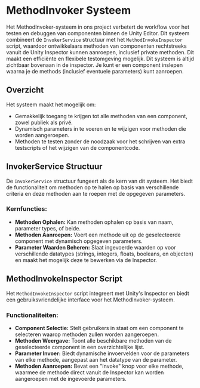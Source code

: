 # MethodInvoker Systeem

Het MethodInvoker-systeem in ons project verbetert de workflow voor het testen en debuggen van componenten binnen de Unity Editor. Dit systeem combineert de `InvokerService` structuur met het `MethodInvokeInspector` script, waardoor ontwikkelaars methoden van componenten rechtstreeks vanuit de Unity Inspector kunnen aanroepen, inclusief private methoden. Dit maakt een efficiënte en flexibele testomgeving mogelijk.
Dit systeem is altijd zichtbaar bovenaan in de inspector. Je kunt er een component inslepen waarna je de methods (inclusief eventuele parameters) kunt aanroepen.

## Overzicht

Het systeem maakt het mogelijk om:

- Gemakkelijk toegang te krijgen tot alle methoden van een component, zowel publiek als privé.
- Dynamisch parameters in te voeren en te wijzigen voor methoden die worden aangeroepen.
- Methoden te testen zonder de noodzaak voor het schrijven van extra testscripts of het wijzigen van de componentcode.

## InvokerService Structuur

De `InvokerService` structuur fungeert als de kern van dit systeem. Het biedt de functionaliteit om methoden op te halen op basis van verschillende criteria en deze methoden aan te roepen met de opgegeven parameters.

### Kernfuncties:

- **Methoden Ophalen:** Kan methoden ophalen op basis van naam, parameter types, of beide.
- **Methoden Aanroepen:** Voert een methode uit op de geselecteerde component met dynamisch opgegeven parameters.
- **Parameter Waarden Beheren:** Slaat ingevoerde waarden op voor verschillende datatypes (strings, integers, floats, booleans, en objecten) en maakt het mogelijk deze te bewerken via de Inspector.

## MethodInvokeInspector Script

Het `MethodInvokeInspector` script integreert met Unity's Inspector en biedt een gebruiksvriendelijke interface voor het MethodInvoker-systeem.

### Functionaliteiten:

- **Component Selectie:** Stelt gebruikers in staat om een component te selecteren waarop methoden zullen worden aangeroepen.
- **Methoden Weergave:** Toont alle beschikbare methoden van de geselecteerde component in een overzichtelijke lijst.
- **Parameter Invoer:** Biedt dynamische invoervelden voor de parameters van elke methode, aangepast aan het datatype van de parameter.
- **Methoden Aanroepen:** Bevat een "Invoke" knop voor elke methode, waarmee de methode direct vanuit de Inspector kan worden aangeroepen met de ingevoerde parameters.
